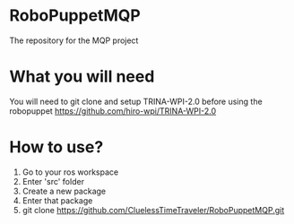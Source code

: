 # RoboPuppetMQP
The repository for the MQP project

# What you will need
You will need to git clone and setup TRINA-WPI-2.0 before using the robopuppet
https://github.com/hiro-wpi/TRINA-WPI-2.0

# How to use?
1. Go to your ros workspace
2. Enter 'src' folder
3. Create a new package 
4. Enter that package
5. git clone https://github.com/CluelessTimeTraveler/RoboPuppetMQP.git




